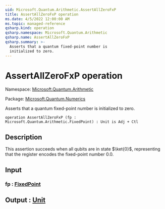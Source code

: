 ```yaml
---
uid: Microsoft.Quantum.Arithmetic.AssertAllZeroFxP
title: AssertAllZeroFxP operation
ms.date: 4/5/2022 12:00:00 AM
ms.topic: managed-reference
qsharp.kind: operation
qsharp.namespace: Microsoft.Quantum.Arithmetic
qsharp.name: AssertAllZeroFxP
qsharp.summary: >-
  Asserts that a quantum fixed-point number is
  initialized to zero.
---
```


# AssertAllZeroFxP operation

Namespace: [Microsoft.Quantum.Arithmetic](xref:Microsoft.Quantum.Arithmetic)

Package: [Microsoft.Quantum.Numerics](https://nuget.org/packages/Microsoft.Quantum.Numerics)


Asserts that a quantum fixed-point number isinitialized to zero.

```qsharp
operation AssertAllZeroFxP (fp : Microsoft.Quantum.Arithmetic.FixedPoint) : Unit is Adj + Ctl
```


## Description

This assertion succeeds when all qubits are in state $\ket{0}$,representing that the register encodes the fixed-point number $0.0$.

## Input

### fp : [FixedPoint](xref:Microsoft.Quantum.Arithmetic.FixedPoint)





## Output : [Unit](xref:microsoft.quantum.qsharp.valueliterals#unit-literal)

